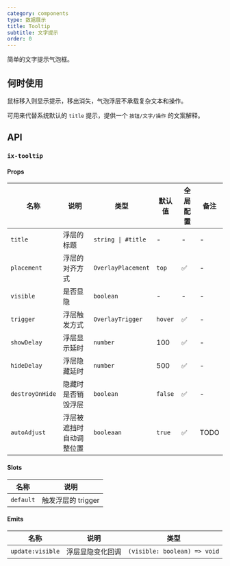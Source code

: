 ```yaml
---
category: components
type: 数据展示
title: Tooltip
subtitle: 文字提示
order: 0
---
```


简单的文字提示气泡框。

## 何时使用

鼠标移入则显示提示，移出消失，气泡浮层不承载复杂文本和操作。

可用来代替系统默认的 `title` 提示，提供一个 `按钮/文字/操作` 的文案解释。

## API

### `ix-tooltip`

#### Props

| 名称 | 说明 | 类型  | 默认值 | 全局配置 | 备注 |
| --- | --- | --- | --- | --- | --- |
| `title` | 浮层的标题 | `string \| #title` | - | - | - |
| `placement` | 浮层的对齐方式 | `OverlayPlacement` | `top` | ✅ | - |
| `visible` | 是否显隐 | `boolean` | - | - | - |
| `trigger` | 浮层触发方式 | `OverlayTrigger` | `hover` | ✅ | - |
| `showDelay` | 浮层显示延时 | `number` | 100 | ✅ | - |
| `hideDelay` | 浮层隐藏延时 | `number` | 500 | ✅ | - |
| `destroyOnHide` | 隐藏时是否销毁浮层 | `boolean` | `false` | ✅ | - |
| `autoAdjust` | 浮层被遮挡时自动调整位置 | `booleaan` | `true` | ✅ | TODO |

#### Slots

| 名称 | 说明 |
| --- | --- |
| `default` | 触发浮层的 trigger |

#### Emits

| 名称 | 说明 | 类型 |
| --- | --- | --- |
| `update:visible` | 浮层显隐变化回调 | `(visible: boolean) => void` |
